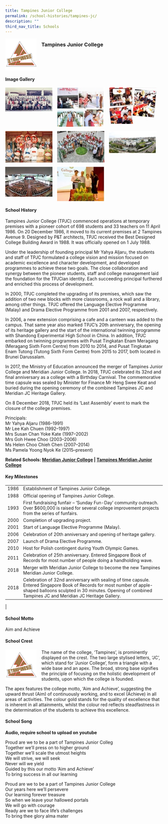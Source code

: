 ```yaml
---
title: Tampines Junior College
permalink: /school-histories/tampines-jc/
description: ""
third_nav_title: Schools
---
```

<img src="/images/tampinesjc1.png" style="width:20%;margin-right:15px;" align = "left">

### **Tampines Junior College**

<br clear="left">

#### **Image Gallery**

<p><a href="https://staging.d1yxymztqoj7qn.amplifyapp.com/images/tampinesjc2.jpg">  
<img src="/images/tampinesjc2.jpg" style="width:30%;margin-right:15px;" align = "left">
</a></p>

<p><a href="https://staging.d1yxymztqoj7qn.amplifyapp.com/images/tampinesjc3.jpg">  
<img src="/images/tampinesjc3.jpg" style="width:30%;margin-right:15px;" align = "left">
</a></p>

<p><a href="https://staging.d1yxymztqoj7qn.amplifyapp.com/images/tampinesjc4.jpg">  
<img src="/images/tampinesjc4.jpg" style="width:30%;margin-right:15px;" align = "left">
</a></p>

<br clear="left">

<p><a href="https://staging.d1yxymztqoj7qn.amplifyapp.com/images/tampinesjc5.jpg">  
<img src="/images/tampinesjc5.jpg" style="width:30%;margin-right:15px;" align = "left">
</a></p>

<p><a href="https://staging.d1yxymztqoj7qn.amplifyapp.com/images/tampinesjc6.jpg">  
<img src="/images/tampinesjc6.jpg" style="width:30%;margin-right:15px;" align = "left">
</a></p>

<p><a href="https://staging.d1yxymztqoj7qn.amplifyapp.com/images/tampinesjc7.jpg">  
<img src="/images/tampinesjc7.jpg" style="width:30%;margin-right:15px;" align = "left">
</a></p>

<br clear="left">

<p><a href="https://staging.d1yxymztqoj7qn.amplifyapp.com/images/tampinesjc8.jpg">  
<img src="/images/tampinesjc8.jpg" style="width:30%;margin-right:15px;" align = "left">
</a></p>

<p><a href="https://staging.d1yxymztqoj7qn.amplifyapp.com/images/tampinesjc9.jpg">  
<img src="/images/tampinesjc9.jpg" style="width:30%;margin-right:15px;" align = "left">
</a></p>

<br clear="left">

#### **School History**
Tampines Junior College (TPJC) commenced operations at temporary premises with a pioneer cohort of 698 students and 33 teachers on 11 April 1986. On 20 December 1986, it moved to its current premises at 2 Tampines Avenue 9. Designed by P&T architects, TPJC received the Best Designed College Building Award in 1988. It was officially opened on 1 July 1988.

Under the leadership of founding principal Mr Yahya Aljaru, the students and staff of TPJC formulated a college vision and mission focused on academic excellence and character development, and developed programmes to achieve these two goals. The close collaboration and synergy between the pioneer students, staff and college management laid the foundation for the TPJCian identity. Each succeeding principal furthered and enriched this process of development.

In 2000, TPJC completed the upgrading of its premises, which saw the addition of two new blocks with more classrooms, a rock wall and a library, among other things. TPJC offered the Language Elective Programme (Malay) and Drama Elective Programme from 2001 and 2007, respectively.

In 2006, a new extension comprising a cafe and a canteen was added to the campus. That same year also marked TPJC’s 20th anniversary, the opening of its heritage gallery and the start of the international twinning programme with Shandong Experimental High School in China. In addition, TPJC embarked on twinning programmes with Pusat Tingkatan Enam Meragang (Meragang Sixth Form Centre) from 2010 to 2014, and Pusat Tingkatan Enam Tutong (Tutong Sixth Form Centre) from 2015 to 2017, both located in Brunei Darussalam.  

In 2017, the Ministry of Education announced the merger of Tampines Junior College and Meridian Junior College. In 2018, TPJC celebrated its 32nd and final anniversary as a college with a Birthday Carnival. The commemorative time capsule was sealed by Minister for Finance Mr Heng Swee Keat and buried during the opening ceremony of the combined Tampines JC and Meridian JC Heritage Gallery.

On 8 December 2018, TPJC held its ‘Last Assembly’ event to mark the closure of the college premises.

Principals:<br>
Mr Yahya Aljaru (1986–1991)<br>
Mr Lee Kah Chuen (1992–1997)<br>
Mrs Susan Chan Yoke Kate (1997–2002)<br>
Mrs Goh Hwee Choo (2003–2006)<br>
Ms Helen Choo Chieh Chen (2007–2014)<br>
Ms Pamela Yoong Nyok Ke (2015–present)

**Related Schools: [Meridian Junior College](https://staging.d1yxymztqoj7qn.amplifyapp.com/school-histories/meridian-jc/) | [Tampines Meridian Junior College](https://staging.d1yxymztqoj7qn.amplifyapp.com/school-histories/tampines-meridian-jc/)**

#### **Key Milestones**

|  |  |
|:---:|---|
| 1986 | Establishment of Tampines Junior College. |
| 1988 | Official opening of Tampines Junior College. |
| 1993 | First fundraising funfair – ‘Sunday Fun-Day’ community outreach. Over $600,000 is raised for several college improvement projects from the series of funfairs. |
| 2000 | Completion of upgrading project. |
| 2001 | Start of Language Elective Programme (Malay). |
| 2006 | Celebration of 20th anniversary and opening of heritage gallery. |
| 2007 | Launch of Drama Elective Programme. |
| 2010 | Host for Polish contingent during Youth Olympic Games. |
| 2011 | Celebration of 25th anniversary. Entered Singapore Book of Records for most number of people doing a handholding wave. |
| 2018 | Merger with Meridian Junior College to become the new Tampines Meridian Junior College. |
| 2018 | Celebration of 32nd anniversary with sealing of time capsule. Entered Singapore Book of Records for most number of apple-shaped balloons sculpted in 30 minutes. Opening of combined Tampines JC and Meridian JC Heritage Gallery. |
|

#### **School Motto**
Aim and Achieve

#### **School Crest**
<img src="/images/tampinesjc1.png" style="width:20%;margin-right:15px;" align = "left">

The name of the college, ‘Tampines’, is prominently displayed on the crest. The two large stylised letters, ‘JC’, which stand for ‘Junior College’, form a triangle with a wide base and an apex. The broad, strong base signifies the principle of focusing on the holistic development of students, upon which the college is founded.

The apex features the college motto, ‘Aim and Achieve’, suggesting the upward thrust (Aim) of continuously working, and to excel (Achieve) in all areas of activities. The colour gold stands for the quality of excellence that is inherent in all attainments, whilst the colour red reflects steadfastness in the determination of the students to achieve this excellence.

#### **School Song**
**Audio, require school to upload on youtube**

Proud are we to be a part of Tampines Junior Colleg<br>
Together we’ll press on to higher ground<br>
Together we’ll scale the utmost heights<br>
We will strive, we will seek<br>
Never will we yield<br>
Guided by this our motto ‘Aim and Achieve’<br>
To bring success in all our learning

Proud are we to be a part of Tampines Junior College<br>
Our years here we’ll persevere<br>
Our learning forever treasure<br>
So when we leave your hallowed portals<br>
We will go with courage<br>
Ready are we to face life’s challenges<br>
To bring thee glory alma mater